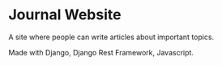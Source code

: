 # Journal Website

A site where people can write articles about important topics.

Made with Django, Django Rest Framework, Javascript.